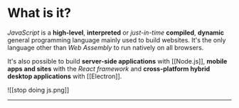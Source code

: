 # What is it?

*JavaScript* is a **high-level**, **interpreted** or *just-in-time* **compiled**, **dynamic** general programming language mainly used to build websites. It's the only language other than *Web Assembly* to run natively on all browsers.

It's also possible to build **server-side applications** with [[Node.js]], **mobile apps and sites** with the *React framework* and **cross-platform hybrid desktop applications** with [[Electron]].

![[stop doing js.png]]
___
